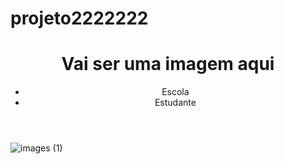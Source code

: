 # projeto2222222
<!DOCTYPE html>
<html lang="en">
<head>
    <meta charset="UTF-8">
    <meta http-equiv="X-UA-Compatible" content="IE=edge">
    <meta name="viewport" content="width=device-width, initial-scale=1.0">
    <title>Document</title>
    <link rel="stylesheet" href="style.css">
</head>
<body>
    <header>
        <h1>Vai ser uma imagem aqui</h1>
        <ul>
            <li>Escola</li>
            <li>Estudante</li>
        </ul>
    </header>

</body>
</html>

![images (1)](https://github.com/kaiquecosta12345/projeto2222222/assets/163871330/fcf4bd25-f3ff-4092-ad9b-1c35a451abdf)

 
